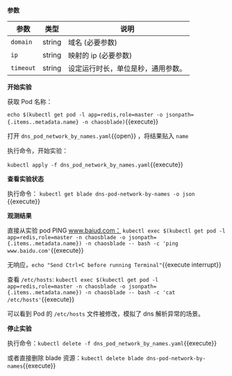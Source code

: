 **参数**

| 参数 | 类型 | 说明 |
| --- | --- | --- |
| `domain` | string | 域名 (必要参数) |
| `ip` | string | 映射的 ip (必要参数) |
| `timeout` | string | 设定运行时长，单位是秒，通用参数。 |

**开始实验**

获取 Pod 名称：

`echo $(kubectl get pod -l app=redis,role=master -o jsonpath={.items..metadata.name} -n chaosblade)`{{execute}}

打开 `dns_pod_network_by_names.yaml`{{open}} ，将结果贴入 `name`

执行命令，开始实验：

`kubectl apply -f dns_pod_network_by_names.yaml`{{execute}}

**查看实验状态**

执行命令： `kubectl get blade dns-pod-network-by-names -o json `{{execute}}

**观测结果**

直接从实验 pod PING www.baiud.com：
`kubectl exec $(kubectl get pod -l app=redis,role=master -n chaosblade -o jsonpath={.items..metadata.name}) -n chaosblade -- bash -c 'ping www.baidu.com'`{{execute}}

无响应，`echo "Send Ctrl+C before running Terminal"`{{execute interrupt}}

查看 `/etc/hosts`:
`kubectl exec $(kubectl get pod -l app=redis,role=master -n chaosblade -o jsonpath={.items..metadata.name}) -n chaosblade -- bash -c 'cat /etc/hosts'`{{execute}}

可以看到 Pod 的 `/etc/hosts` 文件被修改，模拟了 dns 解析异常的场景。

**停止实验**

执行命令：`kubectl delete -f dns_pod_network_by_names.yaml`{{execute}}

或者直接删除 blade 资源：`kubectl delete blade dns-pod-network-by-names`{{execute}}

